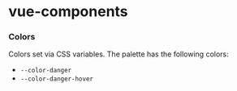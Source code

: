 # vue-components

### Colors

Colors set via CSS variables. The palette has the following colors:

 - `--color-danger`
 - `--color-danger-hover`
